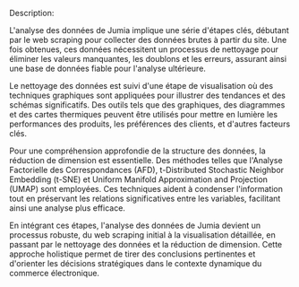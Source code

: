 
Description:

L'analyse des données de Jumia implique une série d'étapes clés, débutant par le web scraping pour collecter des données brutes à partir du site. Une fois obtenues, ces données nécessitent un processus de nettoyage pour éliminer les valeurs manquantes, les doublons et les erreurs, assurant ainsi une base de données fiable pour l'analyse ultérieure.

Le nettoyage des données est suivi d'une étape de visualisation où des techniques graphiques sont appliquées pour illustrer des tendances et des schémas significatifs. Des outils tels que des graphiques, des diagrammes et des cartes thermiques peuvent être utilisés pour mettre en lumière les performances des produits, les préférences des clients, et d'autres facteurs clés.

Pour une compréhension approfondie de la structure des données, la réduction de dimension est essentielle. Des méthodes telles que l'Analyse Factorielle des Correspondances (AFD), t-Distributed Stochastic Neighbor Embedding (t-SNE) et Uniform Manifold Approximation and Projection (UMAP) sont employées. Ces techniques aident à condenser l'information tout en préservant les relations significatives entre les variables, facilitant ainsi une analyse plus efficace.

En intégrant ces étapes, l'analyse des données de Jumia devient un processus robuste, du web scraping initial à la visualisation détaillée, en passant par le nettoyage des données et la réduction de dimension. Cette approche holistique permet de tirer des conclusions pertinentes et d'orienter les décisions stratégiques dans le contexte dynamique du commerce électronique.
